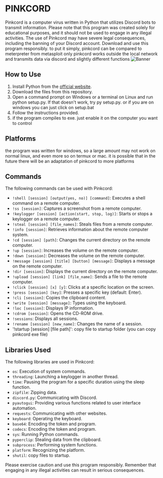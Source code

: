 # PINKCORD

Pinkcord is a computer virus written in Python that utilizes Discord bots to transmit information. Please note that this program was created solely for educational purposes, and it should not be used to engage in any illegal activities. The use of Pinkcord may have severe legal consequences, including the banning of your Discord account. Download and use this program responsibly.
to put it simply, pinkcord can be compared to meterpreter from metasploit
only pinkcord works outside the local network and transmits data via discord
and slightly different functions
![Banner](https://github.com/xanonDev/pinkcord/blob/2f65ecb39b6f09f6be9500908f4b800fe442c41e/banner.png)

## How to Use

1. Install Python from the [official website](https://www.python.org/downloads/).
2. Download the files from this repository.
3. Open a command prompt on Windows or a terminal on Linux and run python setup.py. If that doesn't work, try py setup.py. or if you are on windows you can just click on setup.bat
4. Follow the instructions provided.
5. if the program compiles to exe. just enable it on the computer you want to control

## Platforms
the program was written for windows, so a large amount may not work on normal linux, and even more so on termux or mac. it is possible that in the future there will be an adaptation of pinkcord to more platforms

## Commands

The following commands can be used with Pinkcord:

- `!shell [session] [output(yes, no)] [command]`: Executes a shell command on a remote computer.
- `!ss [session]`: Captures a screenshot from a remote computer.
- `!keylogger [session] [action(start, stop, log)]`: Starts or stops a keylogger on a remote computer.
- `!steal [session] [file_names]`: Steals files from a remote computer.
- `!info [session]`: Retrieves information about the remote computer system.
- `!cd [session] [path]`: Changes the current directory on the remote computer.
- `!up [session]`: Increases the volume on the remote computer.
- `!down [session]`: Decreases the volume on the remote computer.
- `!message [session] [title] [button] [message]`: Displays a message on the remote computer.
- `!dir [session]`: Displays the current directory on the remote computer.
- `!upload [session] [link] [file_name]`: Sends a file to the remote computer.
- `!click [session] [x] [y]`: Clicks at a specific location on the screen.
- `!press [session] [key]`: Presses a specific key (default: Enter).
- `!cli [session]`: Copies the clipboard content.
- `!write [session] [message]`: Types using the keyboard.
- `!loc [session]`: Displays IP information.
- `!cdrom [session]`: Opens the CD-ROM drive.
- `!sessions`: Displays all sessions.
- `!rename [session] [new_name]`: Changes the name of a session.
- '!startup [session] [file path]': copy file to startup folder (you can copy pinkcord exe file)

## Libraries Used

The following libraries are used in Pinkcord:

- `os`: Execution of system commands.
- `threading`: Launching a keylogger in another thread.
- `time`: Pausing the program for a specific duration using the sleep function.
- `zipfile`: Zipping data.
- `discord.py`: Communicating with Discord.
- `pyautogui`: Providing various functions related to user interface automation.
- `requests`: Communicating with other websites.
- `keyboard`: Operating the keyboard.
- `base64`: Encoding the token and program.
- `codecs`: Encoding the token and program.
- `sys`: Running Python commands.
- `pyperclip`: Stealing data from the clipboard.
- `subprocess`: Performing system functions.
- `platform`: Recognizing the platform.
- `shutil`: copy files to startup.

Please exercise caution and use this program responsibly. Remember that engaging in any illegal activities can result in serious consequences.

